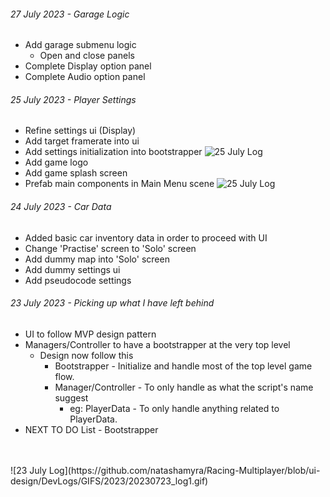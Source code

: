 ###### 27 July 2023 - Garage Logic
- Add garage submenu logic
  - Open and close panels
- Complete Display option panel
- Complete Audio option panel

###### 25 July 2023 - Player Settings
- Refine settings ui (Display)
- Add target framerate into ui
- Add settings initialization into bootstrapper
![25 July Log](https://github.com/natashamyra/Racing-Multiplayer/blob/ui-design/DevLogs/GIFS/2023/20230726_log2.png)
- Add game logo
- Add game splash screen
- Prefab main components in Main Menu scene
![25 July Log](https://github.com/natashamyra/Racing-Multiplayer/tree/feat/Settings/DevLogs/GIFS/2023/20230723_log3.gif)

###### 24 July 2023 - Car Data
- Added basic car inventory data in order to proceed with UI
- Change 'Practise' screen to 'Solo' screen
- Add dummy map into 'Solo' screen
- Add dummy settings ui
- Add pseudocode settings

###### 23 July 2023 - Picking up what I have left behind
- UI to follow MVP design pattern
- Managers/Controller to have a bootstrapper at the very top level
  - Design now follow this
    - Bootstrapper - Initialize and handle most of the top level game flow.
    - Manager/Controller - To only handle as what the script's name suggest
      - eg: PlayerData - To only handle anything related to PlayerData.
- NEXT TO DO List - Bootstrapper
<br>
<br>
![23 July Log](https://github.com/natashamyra/Racing-Multiplayer/blob/ui-design/DevLogs/GIFS/2023/20230723_log1.gif)